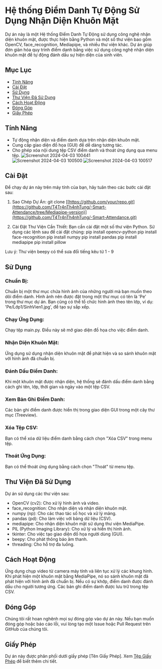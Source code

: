 # Hệ thống Điểm Danh Tự Động Sử Dụng Nhận Diện Khuôn Mặt

Dự án này là một Hệ thống Điểm Danh Tự Động sử dụng công nghệ nhận diện khuôn mặt, được thực hiện bằng Python và một số thư viện bao gồm OpenCV, face_recognition, Mediapipe, và nhiều thư viện khác. Dự án giúp đơn giản hóa quy trình điểm danh bằng việc sử dụng công nghệ nhận diện khuôn mặt để tự động đánh dấu sự hiện diện của sinh viên.

## Mục Lục
- [Tính Năng](#tính-năng)
- [Cài Đặt](#cài-đặt)
- [Sử Dụng](#sử-dụng)
- [Thư Viện Đã Sử Dụng](#thư-viện-đã-sử-dụng)
- [Cách Hoạt Động](#cách-hoạt-động)
- [Đóng Góp](#đóng-góp)
- [Giấy Phép](#giấy-phép)

## Tính Năng
- Tự động nhận diện và điểm danh dựa trên nhận diện khuôn mặt.
- Cung cấp giao diện đồ họa (GUI) để dễ dàng tương tác.
- Cho phép xóa nội dung tệp CSV điểm danh và thoát ứng dụng qua menu tệp.
![Screenshot 2024-04-03 100441](https://github.com/T4Tr4nTh4nhTung/-Smart-Attendance/assets/141056274/25388a3d-23d7-457c-9487-526d348b2eb2)
![Screenshot 2024-04-03 100500](https://github.com/T4Tr4nTh4nhTung/-Smart-Attendance/assets/141056274/50c7c0ca-5370-45a8-bf91-04c70270f3fa)
![Screenshot 2024-04-03 100517](https://github.com/T4Tr4nTh4nhTung/-Smart-Attendance/assets/141056274/fe5e8552-b278-4ada-a002-165e81dba91e)
## Cài Đặt
Để chạy dự án này trên máy tính của bạn, hãy tuân theo các bước cài đặt sau:

1. Sao Chép Dự Án:
git clone [[https://github.com/your/repo.git](https://github.com/T4Tr4nTh4nhTung/-Smart-Attendance/tree/Mediapipe-version)](https://github.com/T4Tr4nTh4nhTung/-Smart-Attendance.git)

2. Cài Đặt Thư Viện Cần Thiết:
Bạn cần cài đặt một số thư viện Python. Sử dụng các lệnh sau để cài đặt chúng:
pip install opencv-python
pip install face-recognition
pip install numpy
pip install pandas
pip install mediapipe
pip install pillow

Lưu ý: Thư viện beepy có thể sưa đổi tiếng kêu từ 1 - 9

## Sử Dụng
### Chuẩn Bị:
Chuẩn bị một thư mục chứa hình ảnh của những người mà bạn muốn theo dõi điểm danh. Hình ảnh nên được đặt trong một thư mục có tên là 'Pe' trong thư mục dự án. Bạn cũng có thể tổ chức hình ảnh theo tên lớp, ví dụ: 'Pe/Lớp1/SinhVien1.jpg', để tạo sự sắp xếp.

### Chạy Ứng Dụng:
Chạy tệp main.py. Điều này sẽ mở giao diện đồ họa cho việc điểm danh.

### Nhận Diện Khuôn Mặt:
Ứng dụng sử dụng nhận diện khuôn mặt để phát hiện và so sánh khuôn mặt với hình ảnh đã chuẩn bị.

### Đánh Dấu Điểm Danh:
Khi một khuôn mặt được nhận diện, hệ thống sẽ đánh dấu điểm danh bằng cách ghi tên, lớp, thời gian và ngày vào một tệp CSV.

### Xem Bản Ghi Điểm Danh:
Các bản ghi điểm danh được hiển thị trong giao diện GUI trong một cây thư mục (Treeview).

### Xóa Tệp CSV:
Bạn có thể xóa dữ liệu điểm danh bằng cách chọn "Xóa CSV" trong menu tệp.

### Thoát Ứng Dụng:
Bạn có thể thoát ứng dụng bằng cách chọn "Thoát" từ menu tệp.

## Thư Viện Đã Sử Dụng
Dự án sử dụng các thư viện sau:
- OpenCV (cv2): Cho xử lý hình ảnh và video.
- face_recognition: Cho nhận diện và nhận diện khuôn mặt.
- numpy (np): Cho các thao tác số học và xử lý mảng.
- pandas (pd): Cho làm việc với bảng dữ liệu (CSV).
- mediapipe: Cho nhận diện khuôn mặt sử dụng thư viện MediaPipe.
- PIL (Python Imaging Library): Cho xử lý và hiển thị hình ảnh.
- tkinter: Cho việc tạo giao diện đồ họa người dùng (GUI).
- beepy: Cho phát thông báo âm thanh.
- threading: Cho hỗ trợ đa luồng.

## Cách Hoạt Động
Ứng dụng chụp video từ camera máy tính và liên tục xử lý các khung hình. Khi phát hiện một khuôn mặt bằng MediaPipe, nó so sánh khuôn mặt đã phát hiện với hình ảnh đã chuẩn bị. Nếu có sự khớp, điểm danh được đánh dấu cho người tương ứng. Các bản ghi điểm danh được lưu trữ trong tệp CSV.

## Đóng Góp
Chúng tôi rất hoan nghênh mọi sự đóng góp vào dự án này. Nếu bạn muốn đóng góp hoặc báo cáo lỗi, vui lòng tạo một Issue hoặc Pull Request trên GitHub của chúng tôi.

## Giấy Phép
Dự án này được phân phối dưới giấy phép [Tên Giấy Phép]. Xem [Tệp Giấy Phép](LICENSE) để biết thêm chi tiết.

